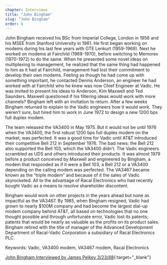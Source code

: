 ```yaml
---
chapter: Interviews
title: "John Bingham"
slug: "John Bingham"
order: 6
---
```


John Bingham received his BSc from Imperial College, London in 1956 and his MSEE from Stanford University in 1961. He first began working on modems during his last few years with GTE Lenkurt (1959-1969). Next he worked on modems at Fairchild (1969-1970), before switching to Memorex (1970-1972) to do the same. When he presented some novel ideas on multiplexing to management, he realized that the same thing had happened to him as it had at Fairchild, management had lost their commitment to develop their own modems. Feeling as though he had come up with something important, he contacted Dennis Anderson, an engineer he had worked with at Fairchild who he knew was now Chief Engineer at Vadic. He was invited to present his ideas to Anderson, Kim Maxwell and Ted Saunders. Maxwell questioned if his filtering ideas would work with more channels? Bingham left with an invitation to return. After a few weeks Bingham returned to explain to the Vadic engineers how it would work. They weren’t sure, but hired him to work in June 1972 to design a new 1200 bps full duplex modem.

The team released the VA3400 in May 1975. But it would not be until 1976 when the VA3400, the first robust 1200 bps full duplex modem on the market, was perfected. It was a good time for Vadic until AT&T introduced their competitive Bell 212 in September 1976. The bad news: the Bell 212 also supported the Bell 103, which the VA3400 didn’t. The Vadic engineers scrambled as UDS and others introduced their products. It was almost 1979 before a product conceived by Maxwell and engineered by Bingham, a modem that responded as if it were a Bell 103, a Bell 212 or a VA3400 depending on the calling modem was perfected. The VA3467 became known as the “triple modem” and because of it the sales of Vadic skyrocketed. All to the advantage of Racal Electronics who had recently bought Vadic as a means to resolve shareholder discontent.

Bingham would work on other projects in the years ahead but none as impactful as the VA3467. By 1985, when Bingham resigned, Vadic had grown to nearly $100M company and had become the largest dial-up modem company behind AT&T, all based on technologies that no one thought possible and through unfortunate error, Vadic lost its patents; patents that would be nearly as valuable as the profits on its product sales. Bingham retired with the title of manager of the Advanced Development Department of Racal-Vadic Corporation a subsidiary of Racal Electronics PLC.

Keywords: Vadic, VA3400 modem, VA3467 modem, Racal Electronics

[John Bingham Interviewed by James Pelkey 3/23/88](https://archive.computerhistory.org/resources/access/text/2017/09/102738563-05-01-acc.pdf){:target="_blank"}
